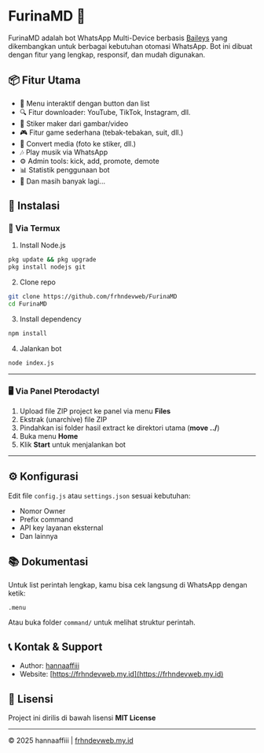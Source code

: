 # FurinaMD 🌸

FurinaMD adalah bot WhatsApp Multi-Device berbasis [Baileys](https://github.com/WhiskeySockets/Baileys) yang dikembangkan untuk berbagai kebutuhan otomasi WhatsApp. Bot ini dibuat dengan fitur yang lengkap, responsif, dan mudah digunakan.

## 📦 Fitur Utama

- 📑 Menu interaktif dengan button dan list
- 🔍 Fitur downloader: YouTube, TikTok, Instagram, dll.
- 📝 Stiker maker dari gambar/video
- 🎮 Fitur game sederhana (tebak-tebakan, suit, dll.)
- 🎨 Convert media (foto ke stiker, dll.)
- 🎶 Play musik via WhatsApp
- ⚙️ Admin tools: kick, add, promote, demote
- 📊 Statistik penggunaan bot
- 📌 Dan masih banyak lagi...


## 🚀 Instalasi

### 📱 Via Termux

1. Install Node.js

```bash
pkg update && pkg upgrade
pkg install nodejs git
````

2. Clone repo

```bash
git clone https://github.com/frhndevweb/FurinaMD
cd FurinaMD
```

3. Install dependency

```bash
npm install
```

4. Jalankan bot

```bash
node index.js
```

---

### 🖥️ Via Panel Pterodactyl

1. Upload file ZIP project ke panel via menu **Files**
2. Ekstrak (unarchive) file ZIP
3. Pindahkan isi folder hasil extract ke direktori utama (**move ../**)
4. Buka menu **Home**
5. Klik **Start** untuk menjalankan bot

---

## ⚙️ Konfigurasi

Edit file `config.js` atau `settings.json` sesuai kebutuhan:

* Nomor Owner
* Prefix command
* API key layanan eksternal
* Dan lainnya

## 📚 Dokumentasi

Untuk list perintah lengkap, kamu bisa cek langsung di WhatsApp dengan ketik:

```
.menu
```

Atau buka folder `command/` untuk melihat struktur perintah.

## 📞 Kontak & Support

* Author: [hannaaffiii](https://github.com/frhndevweb)
* Website: [https://frhndevweb.my.id](https://frhndevweb.my.id)

## 📜 Lisensi

Project ini dirilis di bawah lisensi **MIT License**

---

© 2025 hannaaffiii | [frhndevweb.my.id](https://frhndevweb.my.id)
